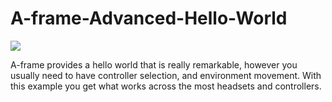 # A-frame-Advanced-Hello-World
<img src="https://rocketvirtual.com/images/ahw2.png"><br>

A-frame provides a hello world that is really remarkable, however you usually need to have controller selection, and environment movement.  With this example you get what works across the most headsets and controllers.
